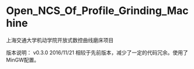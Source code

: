 # Open_NCS_Of_Profile_Grinding_Machine
上海交通大学机动学院开放式数控曲线磨床项目

版本说明：
v0.3.0 2016/11/21 相较于先前版本，减少了一定的代码冗余。使用了MinGW配置。
